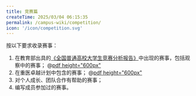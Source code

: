 ```yaml
---
title: 竞赛篇
createTime: 2025/03/04 06:15:35
permalink: /campus-wiki/competition/
icon: '/icon/competition.svg'
---
```


按以下要求收录赛事：
1. 在教育部出具的[《全国普通高校大学生竞赛分析报告》](https://rank.moocollege.com/)中出现的赛事，包括观察中的赛事；
@[pdf height="600px"](https://cos.cqmu.online/docs/competition2024.pdf)
2. 在重医卓越计划中包含的赛事；
@[pdf height="600px"](https://cos.cqmu.online/docs/cqmu-competitions.pdf)
3. 对个人成长、团队合作有帮助的赛事；
4. 编写成员参加过的赛事。